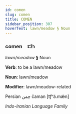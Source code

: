 ```yaml
---
id: comen
slug: comen
title: COMEN
sidebar_position: 307
hoverText: lawn/meadow § Noun
---
```


### comen&emsp;<span kind="abugida">ꞇƶ̃ɿ</span>

*lawn/meadow* **§** Noun

**Verb**: to be a lawn/meadow

**Noun**: lawn/meadow

**Modifier**: lawn/meadow-related

Persian چمن čaman [t͡ʃʰä.mǽn]

*Indo-Iranian Language Family*